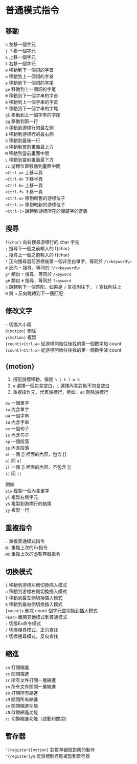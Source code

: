 # 普通模式指令

## 移動

`h` 左移一個字元  
`j` 下移一個字元  
`k` 上移一個字元  
`l` 右移一個字元  
`w` 移動到下一個詞的字首  
`b` 移動到上一個詞的字首  
`e` 移動到下一個詞的字尾  
`ge` 移動到上一個詞的字尾  
`W` 移動到下一個字串的字首  
`B` 移動到上一個字串的字首  
`E` 移動到下一個字串的字尾  
`gE` 移動到上一個字串的字尾  
`gg` 移動到第一行  
`0` 移動到游標行的最左側  
`$` 移動到游標行的最右側  
`G` 移動到最後一行  
`H` 移動到當前畫面最上方  
`M` 移動到當前畫面中間  
`L` 移動到當前畫面最下方  
`zz` 游標位置移動到畫面中間  
`<Ctrl-u>` 上移半頁  
`<Ctrl-d>` 下移半頁  
`<Ctrl-b>` 上移一頁  
`<Ctrl-f>` 下移一頁  
`<Ctrl-o>` 移到較舊的游標位子  
`<Ctrl-i>` 移到較新的游標位子  
`<Ctrl-]>` 跳轉到游標所在的關鍵字的定義

## 搜尋

`f{char}` 向右搜尋游標行的 char 字元  
`;` 搜尋下一個之前輸入的 f{char}  
`,` 搜尋上一個之前輸入的 f{char}  
`*` 正向搜尋當前游標後第一個非空白單字，等同於 `/\<keyword\>`  
`#` 反向 `*` 搜尋，等同於 `?/\<keyword\>`   
`g*` 類似 `*` 搜尋，等同於 `/keyword`  
`g#` 類似 `#` 搜尋，等同於 `?keyword`  
`n` 跳轉到下一個匹配，如果是 `/` 查找則往下， `?` 查找則往上  
`N` 與 `n` 反向跳轉到下一個匹配

## 修改文字

`~` 切換大小寫  
`d{motion}` 刪除  
`y{motion}` 複製  
`[count]<Ctrl-a>` 從游標開始往後找的第一個數字加 count  
`[count]<Ctrl-x>` 從游標開始往後找的第一個數字減 count

## {motion}

1. 搭配游標移動，像是 `h j k l w G`
2. `a` 選擇一個包含空白，`i` 選擇內含對象不包含空白
3. 重複操作元，代表游標行，例如：`dd` 刪除游標行

`aw` 一個單字  
`iw` 內含單字  
`aW` 一個字串  
`iW` 內含字串  
`as` 一個句子  
`is` 內含句子  
`ap` 一個段落  
`ip` 內含段落  
`a[`  一個 \[\] 裡面的內容，包含 \[\]  
`a]` 同 `a[`  
`i[` 一個 \[\] 裡面的內容，不包含 \[\]  
`i]` 同 `i[`

例如  
`yiw` 複製一個內含單字  
`yl` 複製右側字元  
`y$` 複製到游標行的結尾  
`yy` 複製一行  


## 重複指令

`.` 重複普通模式指令  
`@:` 重複上次的Ex指令  
`@@` 重複上次的@暫存器指令

## 切換模式

`i` 移動到游標左側切換插入模式  
`a` 移動到游標右側切換插入模式  
`I` 移動到最左側切換插入模式  
`A` 移動到最右側切換插入模式  
`[count]s` 刪除 count 個字元並切換到插入模式  
`<Esc>` 離開其他模式到普通模式  
`:` 切換Ex命令模式  
`/` 切換搜尋模式，正向查找  
`?` 切換搜尋模式，反向查找

## 縮進

`zo` 打開縮進  
`zc` 關閉縮進  
`zr` 所有文件打開一層縮進  
`zm` 所有文件關閉一層縮進  
`zR` 打開所有縮進  
`zM` 關閉所有縮進  
`zn` 關閉縮進功能  
`zN` 啟動縮進功能  
`zi` 切換縮進功能（啟動和關閉）

## 暫存器

`"{register}[motion]` 對暫存器做對應的動作  
`"{register}y$` 從游標到行尾複製到暫存器

